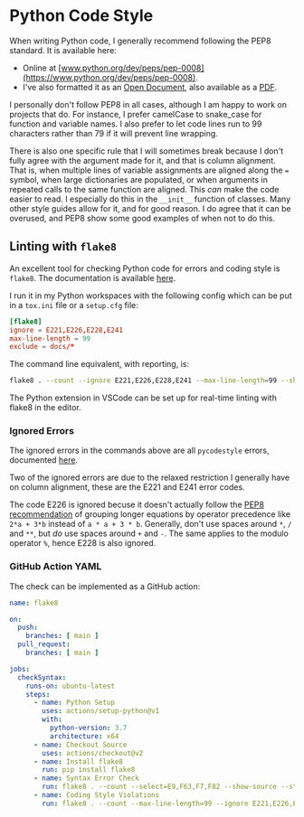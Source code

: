 # Python Code Style

When writing Python code, I generally recommend following the PEP8 standard. It is available here:

* Online at [www.python.org/dev/peps/pep-0008](https://www.python.org/dev/peps/pep-0008).
* I've also formatted it as an [Open Document](PEP8.odt), also available as a [PDF](PEP8.pdf).

I personally don't follow PEP8 in all cases, although I am happy to work on projects that do. For
instance, I prefer camelCase to snake_case for function and variable names. I also prefer to let
code lines run to 99 characters rather than 79 if it will prevent line wrapping.

There is also one specific rule that I will sometimes break because I don't fully agree with the
argument made for it, and that is column alignment. That is, when multiple lines of variable
assignments are aligned along the `=` symbol, when large dictionaries are populated, or when
arguments in repeated calls to the same function are aligned. This _can_ make the code easier to
read. I especially do this in the `__init__` function of classes. Many other style guides allow for
it, and for good reason. I do agree that it can be overused, and PEP8 show some good examples of
when not to do this.

## Linting with `flake8`

An excellent tool for checking Python code for errors and coding style is `flake8`.
The documentation is available [here](https://flake8.pycqa.org/en/latest/).

I run it in my Python workspaces with the following config which can be put in a `tox.ini` file or
a `setup.cfg` file:

```conf
[flake8]
ignore = E221,E226,E228,E241
max-line-length = 99
exclude = docs/*
```

The command line equivalent, with reporting, is:
```bash
flake8 . --count --ignore E221,E226,E228,E241 --max-line-length=99 --show-source --statistics
```

The Python extension in VSCode can be set up for real-time linting with flake8 in the editor.

### Ignored Errors

The ignored errors in the commands above are all `pycodestyle` errors, documented
[here](https://pycodestyle.pycqa.org/en/latest/intro.html#error-codes).

Two of the ignored errors are due to the relaxed restriction I generally have on column alignment,
these are the E221 and E241 error codes.

The code E226 is ignored becuse it doesn't actually follow the
[PEP8 recommendation](https://www.python.org/dev/peps/pep-0008/#other-recommendations)
of grouping longer equations by operator precedence like `2*a + 3*b` instead of `a * a + 3 * b`.
Generally, don't use spaces around `*`, `/` and `**`, but _do_ use spaces around `+` and `-`.
The same applies to the modulo operator `%`, hence E228 is also ignored.

### GitHub Action YAML

The check can be implemented as a GitHub action:

```yaml
name: flake8

on:
  push:
    branches: [ main ]
  pull_request:
    branches: [ main ]

jobs:
  checkSyntax:
    runs-on: ubuntu-latest
    steps:
      - name: Python Setup
        uses: actions/setup-python@v1
        with:
          python-version: 3.7
          architecture: x64
      - name: Checkout Source
        uses: actions/checkout@v2
      - name: Install flake8
        run: pip install flake8
      - name: Syntax Error Check
        run: flake8 . --count --select=E9,F63,F7,F82 --show-source --statistics
      - name: Coding Style Violations
        run: flake8 . --count --max-line-length=99 --ignore E221,E226,E228,E241 --show-source --statistics
```
